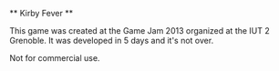 ** Kirby Fever **

This game was created at the Game Jam 2013 organized at the IUT 2 Grenoble. 
It was developed in 5 days and it's not over.

Not for commercial use.